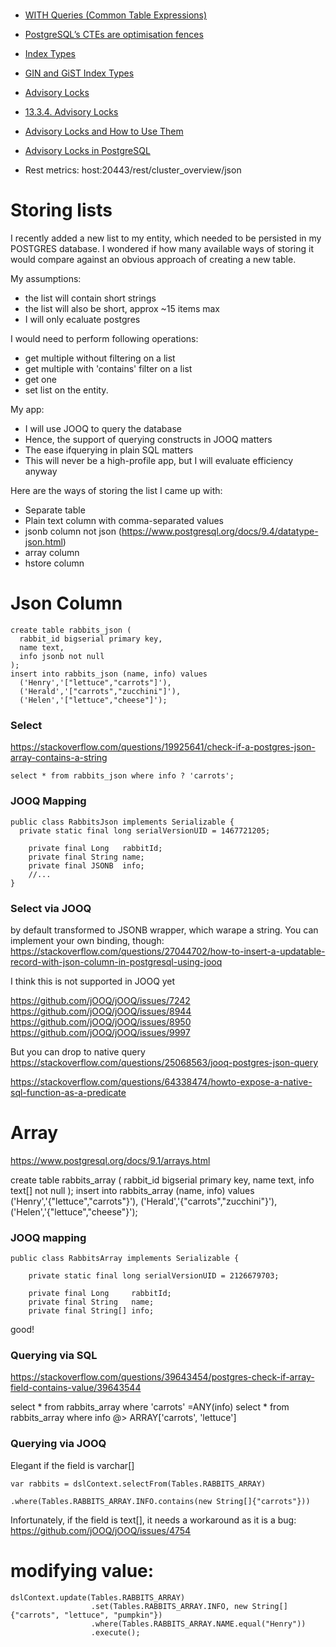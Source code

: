 # 
* [WITH Queries (Common Table Expressions)](https://www.postgresql.org/docs/9.1/static/queries-with.html)
* [PostgreSQL’s CTEs are optimisation fences](https://blog.2ndquadrant.com/postgresql-ctes-are-optimization-fences/)
* [Index Types](https://www.postgresql.org/docs/9.2/static/indexes-types.html)
* [GIN and GiST Index Types](https://www.postgresql.org/docs/current/static/textsearch-indexes.html)

* [Advisory Locks](https://www.postgresql.org/docs/9.1/static/functions-admin.html)
* [13.3.4. Advisory Locks](https://www.postgresql.org/docs/9.1/static/explicit-locking.html#ADVISORY-LOCKS)
* [Advisory Locks and How to Use Them](http://shiroyasha.io/advisory-locks-and-how-to-use-them.html)
* [Advisory Locks in PostgreSQL](https://hashrocket.com/blog/posts/advisory-locks-in-postgres)

* Rest metrics: host:20443/rest/cluster_overview/json

# Storing lists
I recently added a new list to my entity, which needed to be persisted in my POSTGRES database.
I wondered if how many available ways of storing it would compare against an obvious approach of creating a new table.

My assumptions:
- the list will contain short strings
- the list will also be short, approx ~15 items max
- I will only ecaluate postgres

I would need to perform following operations:
- get multiple without filtering on a list
- get multiple with 'contains' filter on a list
- get one
- set list on the entity.

My app:
- I will use JOOQ to query the database
- Hence, the support of querying constructs in JOOQ matters
- The ease ifquerying in plain SQL matters
- This will never be a high-profile app, but I will evaluate efficiency anyway

Here are the ways of storing the list I came up with:
- Separate table
- Plain text column with comma-separated values
- jsonb column not json (https://www.postgresql.org/docs/9.4/datatype-json.html)
- array column
- hstore column

# Json Column

```
create table rabbits_json (
  rabbit_id bigserial primary key, 
  name text, 
  info jsonb not null
);
insert into rabbits_json (name, info) values
  ('Henry','["lettuce","carrots"]'),
  ('Herald','["carrots","zucchini"]'),
  ('Helen','["lettuce","cheese"]');
```

### Select
https://stackoverflow.com/questions/19925641/check-if-a-postgres-json-array-contains-a-string
```
select * from rabbits_json where info ? 'carrots';
```

### JOOQ Mapping
```
public class RabbitsJson implements Serializable {
  private static final long serialVersionUID = 1467721205;

    private final Long   rabbitId;
    private final String name;
    private final JSONB  info;
    //...
}
```

### Select via JOOQ

by default transformed to JSONB wrapper, which warape a string.
You can implement your own binding, though: https://stackoverflow.com/questions/27044702/how-to-insert-a-updatable-record-with-json-column-in-postgresql-using-jooq

I think this is not supported in JOOQ yet

https://github.com/jOOQ/jOOQ/issues/7242
https://github.com/jOOQ/jOOQ/issues/8944
https://github.com/jOOQ/jOOQ/issues/8950
https://github.com/jOOQ/jOOQ/issues/9997

But you can drop to native query
https://stackoverflow.com/questions/25068563/jooq-postgres-json-query

https://stackoverflow.com/questions/64338474/howto-expose-a-native-sql-function-as-a-predicate



# Array

https://www.postgresql.org/docs/9.1/arrays.html

create table rabbits_array (
  rabbit_id bigserial primary key, 
  name text, 
  info text[] not null
);
insert into rabbits_array (name, info) values
  ('Henry','{"lettuce","carrots"}'),
  ('Herald','{"carrots","zucchini"}'),
  ('Helen','{"lettuce","cheese"}');

### JOOQ mapping
```
public class RabbitsArray implements Serializable {

    private static final long serialVersionUID = 2126679703;

    private final Long     rabbitId;
    private final String   name;
    private final String[] info;

```

good!

### Querying via SQL
https://stackoverflow.com/questions/39643454/postgres-check-if-array-field-contains-value/39643544

select * from rabbits_array where 'carrots' =ANY(info)
select * from rabbits_array where info @> ARRAY['carrots', 'lettuce']

### Querying via JOOQ
Elegant if the field is varchar[]
```
var rabbits = dslContext.selectFrom(Tables.RABBITS_ARRAY)
                                        .where(Tables.RABBITS_ARRAY.INFO.contains(new String[]{"carrots"}))
```
Infortunately, if the field is text[], it needs a workaround as it is a bug:
https://github.com/jOOQ/jOOQ/issues/4754


# modifying value:
```
dslContext.update(Tables.RABBITS_ARRAY)
                  .set(Tables.RABBITS_ARRAY.INFO, new String[]{"carrots", "lettuce", "pumpkin"})
                  .where(Tables.RABBITS_ARRAY.NAME.equal("Henry"))
                  .execute();
```